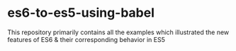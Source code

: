 # es6-to-es5-using-babel
This repository primarily contains all the examples which illustrated the new features of ES6 &amp; their corresponding behavior in ES5
